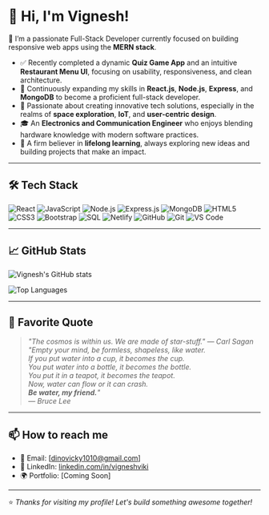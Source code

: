 # 👋 Hi, I'm Vignesh!

🚀 I’m a passionate Full-Stack Developer currently focused on building responsive web apps using the **MERN stack**.

- ✅ Recently completed a dynamic **Quiz Game App** and an intuitive **Restaurant Menu UI**, focusing on usability, responsiveness, and clean architecture.  
- 🌱 Continuously expanding my skills in **React.js**, **Node.js**, **Express**, and **MongoDB** to become a proficient full-stack developer.  
- 🚀 Passionate about creating innovative tech solutions, especially in the realms of **space exploration**, **IoT**, and **user-centric design**.  
- 🎓 An **Electronics and Communication Engineer** who enjoys blending hardware knowledge with modern software practices.  
- 🧠 A firm believer in **lifelong learning**, always exploring new ideas and building projects that make an impact.

---

## 🛠️ Tech Stack

![React](https://img.shields.io/badge/-React.js-61DAFB?style=flat&logo=react&logoColor=white)
![JavaScript](https://img.shields.io/badge/-JavaScript-F7DF1E?style=flat&logo=javascript&logoColor=black)
![Node.js](https://img.shields.io/badge/-Node.js-339933?style=flat&logo=node.js&logoColor=white)
![Express.js](https://img.shields.io/badge/-Express.js-000000?style=flat&logo=express&logoColor=white)
![MongoDB](https://img.shields.io/badge/-MongoDB-47A248?style=flat&logo=mongodb&logoColor=white)
![HTML5](https://img.shields.io/badge/-HTML5-E34F26?style=flat&logo=html5&logoColor=white)
![CSS3](https://img.shields.io/badge/-CSS3-1572B6?style=flat&logo=css3&logoColor=white)
![Bootstrap](https://img.shields.io/badge/-Bootstrap-7952B3?style=flat&logo=bootstrap&logoColor=white)
![SQL](https://img.shields.io/badge/-SQL-4479A1?style=flat&logo=mysql&logoColor=white)
![Netlify](https://img.shields.io/badge/-Netlify-00C7B7?style=flat&logo=netlify&logoColor=white)
![GitHub](https://img.shields.io/badge/-GitHub-181717?style=flat&logo=github&logoColor=white)
![Git](https://img.shields.io/badge/-Git-F05032?style=flat&logo=git&logoColor=white)
![VS Code](https://img.shields.io/badge/-VS%20Code-007ACC?style=flat&logo=visual-studio-code&logoColor=white)

---

## 📈 GitHub Stats

![Vignesh's GitHub stats](https://github-readme-stats.vercel.app/api?username=Vjviki&show_icons=true&theme=radical&hide=stars)

![Top Languages](https://github-readme-stats.vercel.app/api/top-langs/?username=Vjviki&layout=compact&theme=radical)

---

## 🌌 Favorite Quote
> _"The cosmos is within us. We are made of star-stuff." — Carl Sagan_
*"Empty your mind, be formless, shapeless, like water.  
> If you put water into a cup, it becomes the cup.  
> You put water into a bottle, it becomes the bottle.  
> You put it in a teapot, it becomes the teapot.  
> Now, water can flow or it can crash.  
> **Be water, my friend.**"*  
> — *Bruce Lee*
---

## 📫 How to reach me
- 📧 Email: [dinovicky1010@gmail.com]
- 💼 LinkedIn: [linkedin.com/in/vigneshviki](https://linkedin.com/in/vigneshviki)
- 🌍 Portfolio: [Coming Soon]

---

⭐ *Thanks for visiting my profile! Let's build something awesome together!*

